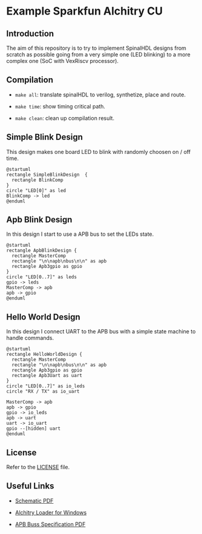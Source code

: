 # Example Sparkfun Alchitry CU

## Introduction

The aim of this repository is to try to implement SpinalHDL designs from scratch as possible going from a very simple one (LED blinking) to a more complex one (SoC with VexRiscv processor).

## Compilation

- `make all`: translate spinalHDL to verilog, synthetize, place and route.

- `make time`: show timing critical path. 

- `make clean`: clean up compilation result.

## Simple Blink Design 

This design makes one board LED to blink with randomly choosen on / off time.

```plantuml
@startuml
rectangle SimpleBlinkDesign  {
  rectangle BlinkComp
}
circle "LED[0]" as led
BlinkComp -> led
@enduml
```

## Apb Blink Design 

In this design I start to use a APB bus to set the LEDs state.

```plantuml
@startuml
rectangle ApbBlinkDesign {
  rectangle MasterComp
  rectangle "\n\napb\nbus\n\n" as apb
  rectangle Apb3gpio as gpio
}
circle "LED[0..7]" as leds
gpio -> leds
MasterComp -> apb 
apb -> gpio
@enduml
```

## Hello World Design

In this design I connect UART to the APB bus with a simple state machine to handle commands.

```plantuml
@startuml
rectangle HelloWorldDesign {
  rectangle MasterComp
  rectangle "\n\napb\nbus\n\n" as apb
  rectangle Apb3gpio as gpio
  rectangle Apb3Uart as uart
}
circle "LED[0..7]" as io_leds
circle "RX / TX" as io_uart

MasterComp -> apb 
apb -> gpio
gpio -> io_leds
apb -> uart
uart -> io_uart
gpio --[hidden] uart
@enduml
```

## License 

Refer to the [LICENSE](LICENSE) file.

## Useful Links

- [Schematic PDF](https://cdn.sparkfun.com/assets/2/6/e/5/e/alchitry_cu_sch_update.pdf)

- [Alchitry Loader for Windows](https://github.com/alchitry/alchitry-loader-gui/blob/master/build/work/alchitry-loader-1.0.0-windows.zip)

- [APB Buss Specification PDF](https://web.eecs.umich.edu/~prabal/teaching/eecs373-f12/readings/ARM_AMBA3_APB.pdf)